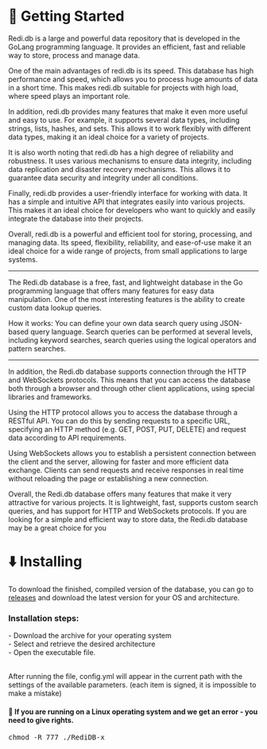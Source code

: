 <h1>🎉 Getting Started</h1>
Redi.db is a large and powerful data repository that is developed in the GoLang programming language. It provides an efficient, fast and reliable way to store, process and manage data.

One of the main advantages of redi.db is its speed. This database has high performance and speed, which allows you to process huge amounts of data in a short time. This makes redi.db suitable for projects with high load, where speed plays an important role.

In addition, redi.db provides many features that make it even more useful and easy to use. For example, it supports several data types, including strings, lists, hashes, and sets. This allows it to work flexibly with different data types, making it an ideal choice for a variety of projects.

It is also worth noting that redi.db has a high degree of reliability and robustness. It uses various mechanisms to ensure data integrity, including data replication and disaster recovery mechanisms. This allows it to guarantee data security and integrity under all conditions.

Finally, redi.db provides a user-friendly interface for working with data. It has a simple and intuitive API that integrates easily into various projects. This makes it an ideal choice for developers who want to quickly and easily integrate the database into their projects.

Overall, redi.db is a powerful and efficient tool for storing, processing, and managing data. Its speed, flexibility, reliability, and ease-of-use make it an ideal choice for a wide range of projects, from small applications to large systems.

<hr>

The Redi.db database is a free, fast, and lightweight database in the Go programming language that offers many features for easy data manipulation. One of the most interesting features is the ability to create custom data lookup queries.

How it works: You can define your own data search query using JSON-based query language. Search queries can be performed at several levels, including keyword searches, search queries using the logical operators and pattern searches.

<hr>

In addition, the Redi.db database supports connection through the HTTP and WebSockets protocols. This means that you can access the database both through a browser and through other client applications, using special libraries and frameworks.

Using the HTTP protocol allows you to access the database through a RESTful API. You can do this by sending requests to a specific URL, specifying an HTTP method (e.g. GET, POST, PUT, DELETE) and request data according to API requirements.

Using WebSockets allows you to establish a persistent connection between the client and the server, allowing for faster and more efficient data exchange. Clients can send requests and receive responses in real time without reloading the page or establishing a new connection.

Overall, the Redi.db database offers many features that make it very attractive for various projects. It is lightweight, fast, supports custom search queries, and has support for HTTP and WebSockets protocols. If you are looking for a simple and efficient way to store data, the Redi.db database may be a great choice for you


<h1>⬇️ Installing</h1>
To download the finished, compiled version of the database, you can go to <a href="https://github.com/redi-db/redi.db/releases">releases</a> and download the latest version for your OS and architecture.

<br>

<h3>Installation steps:</h3>
- Download the archive for your operating system<br>
- Select and retrieve the desired architecture<br>
- Open the executable file.<br>

<br>

After running the file, config.yml will appear in the current path with the settings of the available parameters. (each item is signed, it is impossible to make a mistake)

<h4>🔺 If you are running on a Linux operating system and we get an error - you need to give rights.</h4>
<pre>chmod -R 777 ./RediDB-x</pre>

